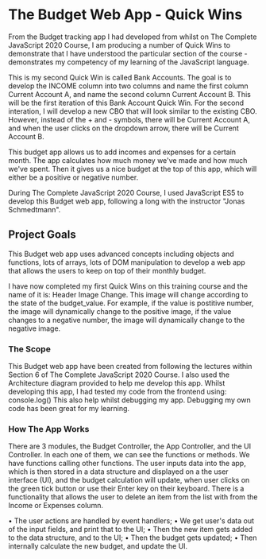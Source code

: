 # The Budget Web App - Quick Wins

From the Budget tracking app I had developed from whilst on The Complete JavaScript 2020 Course, I am producing a number of Quick Wins to demonstrate that I have understood the particular section of the course - demonstrates my competency of my learning of the JavaScript language.

This is my second Quick Win is called Bank Accounts. The goal is to develop the INCOME column into two columns and name the first column Current Account A, and name the second column Current Account B. This will be the first iteration of this Bank Account Quick Win. For the second interation, I will develop a new CBO that will look similar to the existing CBO. However, instead of the + and - symbols, there will be Current Account A, and when the user clicks on the dropdown arrow, there will be Current Account B.

This budget app allows us to add incomes and expenses for a certain month. The app calculates how much money we've made and how much we've spent. Then it gives us a nice budget at the top of this app, which will either be a positive or negative number.

During The Complete JavaScript 2020 Course, I used JavaScript ES5 to develop this Budget web app, following a long with the instructor "Jonas Schmedtmann".

## Project Goals
This Budget web app uses advanced concepts including objects and functions, lots of arrays, lots of DOM manipulation to develop a web app that allows the users to keep on top of their monthly budget.

I have now completed my first Quick Wins on this training course and the name of it is: Header Image Change. This image will change according to the state of the budget_value. For example, if the value is postitive number, the image will dynamically change to the positive image, if the value changes to a negative number, the image will dynamically change to the negative image.

### The Scope
This Budget web app have been created from following the lectures within Section 6 of The Complete JavaScript 2020 Course. I also used the Architecture diagram provided to help me develop this app.
Whilst developing this app, I had tested my code from the frontend using: console.log() This also help whilst debugging my app. Debugging my own code has been great for my learning.

### How The App Works
There are 3 modules, the Budget Controller, the App Controller, and the UI Controller. In each one of them, we can see the functions or methods. We have functions calling other functions.
The user inputs data into the app, which is then stored in a data structure and displayed on a the user interface (UI), and the budget calculation will update, when user clicks on the green tick button or use their Enter key on their keyboard.
There is a functionality that allows the user to delete an item from the list with from the Income or Expenses column.

• The user actions are handled by event handlers;
• We get  user's data out of the input fields, and print that to the UI;
• Then the new item gets added to the data structure, and to the UI;
• Then the budget gets updated;
• Then internally calculate the new budget, and update the UI.
